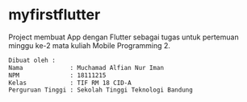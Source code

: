 # myfirstflutter

Project membuat App dengan Flutter sebagai tugas untuk pertemuan minggu ke-2 mata kuliah Mobile Programming 2.

```bash
Dibuat oleh : 
Nama             : Muchamad Alfian Nur Iman
NPM              : 18111215
Kelas            : TIF RM 18 CID-A
Perguruan Tinggi : Sekolah Tinggi Teknologi Bandung
```
